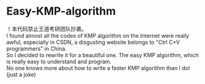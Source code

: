 # Easy-KMP-algorithm
！本代码禁止王道考研团队抄袭。  
I found almost all the codes of KMP algorithm on the Internet were really awful, especially in CSDN, a disgusting website belongs to "Ctrl C+V programmers" in China.  
So I decided to rewrite it for a beautiful one. The easy KMP algorithm, which is really easy to understand and program.  
No one knows more about how to write a faster KMP algorithm than I do! (just a joke)
